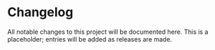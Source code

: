 # Changelog

All notable changes to this project will be documented here. This is a placeholder; entries will be added as releases are made.